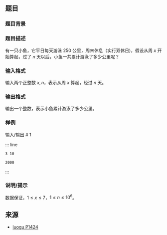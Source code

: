 ## 题目


### 题目背景 





### 题目描述

有一只小鱼，它平日每天游泳 $250$ 公里，周末休息（实行双休日)，假设从周 $x$ 开始算起，过了 $n$ 天以后，小鱼一共累计游泳了多少公里呢？



### 输入格式
输入两个正整数 $x,n$，表示从周 $x$ 算起，经过 $n$ 天。




### 输出格式

输出一个整数，表示小鱼累计游泳了多少公里。




### 样例


输入/输出 # 1

::: line
```
3 10
```

```
2000
```
:::





### 说明/提示
数据保证，$1\le x \le 7$，$1 \le n\le 10^6$。


## 来源

- [luogu P1424](https://www.luogu.com.cn/problem/P1424)
